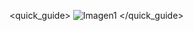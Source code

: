 <quick_guide>
![Imagen1](http://static.energysistem.com/images/manuals/39530/534425c339fcb.jpg)
</quick_guide>
